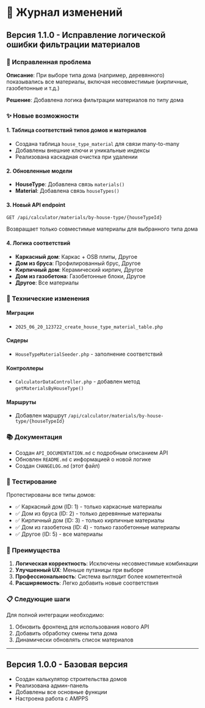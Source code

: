 # 📝 Журнал изменений

## Версия 1.1.0 - Исправление логической ошибки фильтрации материалов

### 🐛 Исправленная проблема
**Описание**: При выборе типа дома (например, деревянного) показывались все материалы, включая несовместимые (кирпичные, газобетонные и т.д.)

**Решение**: Добавлена логика фильтрации материалов по типу дома

### ✨ Новые возможности

#### 1. Таблица соответствий типов домов и материалов
- Создана таблица `house_type_material` для связи many-to-many
- Добавлены внешние ключи и уникальные индексы
- Реализована каскадная очистка при удалении

#### 2. Обновленные модели
- **HouseType**: Добавлена связь `materials()` 
- **Material**: Добавлена связь `houseTypes()`

#### 3. Новый API endpoint
```
GET /api/calculator/materials/by-house-type/{houseTypeId}
```
Возвращает только совместимые материалы для выбранного типа дома

#### 4. Логика соответствий
- **Каркасный дом**: Каркас + OSB плиты, Другое
- **Дом из бруса**: Профилированный брус, Другое  
- **Кирпичный дом**: Керамический кирпич, Другое
- **Дом из газобетона**: Газобетонные блоки, Другое
- **Другое**: Все материалы

### 🔧 Технические изменения

#### Миграции
- `2025_06_20_123722_create_house_type_material_table.php`

#### Сидеры
- `HouseTypeMaterialSeeder.php` - заполнение соответствий

#### Контроллеры
- `CalculatorDataController.php` - добавлен метод `getMaterialsByHouseType()`

#### Маршруты
- Добавлен маршрут `/api/calculator/materials/by-house-type/{houseTypeId}`

### 📚 Документация
- Создан `API_DOCUMENTATION.md` с подробным описанием API
- Обновлен `README.md` с информацией о новой логике
- Создан `CHANGELOG.md` (этот файл)

### 🧪 Тестирование
Протестированы все типы домов:
- ✅ Каркасный дом (ID: 1) - только каркасные материалы
- ✅ Дом из бруса (ID: 2) - только деревянные материалы  
- ✅ Кирпичный дом (ID: 3) - только кирпичные материалы
- ✅ Дом из газобетона (ID: 4) - только газобетонные материалы
- ✅ Другое (ID: 5) - все материалы

### 🚀 Преимущества
1. **Логическая корректность**: Исключены несовместимые комбинации
2. **Улучшенный UX**: Меньше путаницы при выборе
3. **Профессиональность**: Система выглядит более компетентной
4. **Расширяемость**: Легко добавить новые соответствия

### 📋 Следующие шаги
Для полной интеграции необходимо:
1. Обновить фронтенд для использования нового API
2. Добавить обработку смены типа дома
3. Динамически обновлять список материалов

---

## Версия 1.0.0 - Базовая версия
- Создан калькулятор строительства домов
- Реализована админ-панель
- Добавлены все основные функции
- Настроена работа с AMPPS 